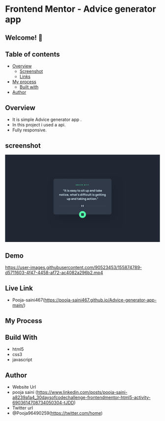 # Frontend Mentor - Advice generator app

## Welcome! 👋

## Table of contents

- [Overview](#overview)
  - [Screenshot](#screenshot)
  - [Links](#links)
- [My process](#my-process)
  - [Built with](#built-with)
- [Author](#author)

## Overview 
- It is simple Advice generator app .
- In this project i used a api.
- Fully responsive.

## screenshot
<img src="https://github.com/Pooja-saini467/Advice-generator-app-main/blob/main/design/desktop-design.jpg">

## Demo

https://user-images.githubusercontent.com/90523453/155874789-d5711603-4f47-4458-af72-ac4082a296b2.mp4

## Live Link
- Pooja-saini467(https://pooja-saini467.github.io/Advice-generator-app-main/)


## My Process
## Build With
- html5
- css3
- javascript

## Author
- Website Url
- pooja saini (https://www.linkedin.com/posts/pooja-saini-a8239a1a4_30daysofcodechallenge-frontendmentor-html5-activity-6903614708734050304-tJDD)
- Twitter url
- @Pooja96490259(https://twitter.com/home)
